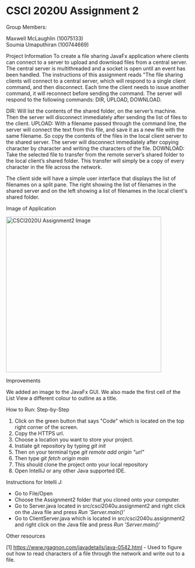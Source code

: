 # CSCI 2020U Assignment 2

Group Members:

Maxwell McLaughlin (10075133)<br />Soumia Umaputhiran (100744669)

Project Information
To create a file sharing JavaFx application where clients can connect to a server to upload and download files from a central server. The central server is multithreaded and a socket is open until an event has been handled. The instructions of this assignment reads "The file sharing clients will connect to a central server, which will respond to a single client command, and then disconnect. Each time the client needs to issue another command, it will reconnect before sending the command. The server will respond to the following commands: DIR, UPLOAD, DOWNLOAD.

DIR: Will list the contents of the shared folder, on the server’s machine. Then the server will disconnect immediately after sending the list of files to the client.
UPLOAD: With a filename passed through the command line, the server will connect the text from this file, and save it as a new file with the same filename. So copy the contents of the files in the local client server to the shared server. The server will disconnect immediately after copying character by character and writing the characters of the file.
DOWNLOAD: Take the selected file to transfer from the remote server’s shared folder to the local client’s shared folder. This transfer will simply be a copy of every character in the file across the network.

The client side will have a simple user interface that displays the list of filenames on a split pane. The right showing the list of filenames in the shared server and on the left showing a list of filenames in the local client's shared folder.

Image of Application


<img width="425" alt="CSCI2020U Assignment2 Image" src="https://user-images.githubusercontent.com/60481370/113497615-c9d32380-94d3-11eb-8935-76374f3c0edc.png">


Improvements

We added an image to the JavaFx GUI. We also made the first cell of the List View a different colour to outline as a title. 

How to Run: Step-by-Step

1. Click on the green button that says "Code" which is located on the top right corner of the screen.
2. Copy the HTTPS url.
3. Choose a location you want to store your project.
4. Instiate git repository by typing _git init_
5. Then on your terminal type _git remote add origin "url"_
6. Then type _git fetch origin main_
7. This should clone the project onto your local repository
8. Open IntelliJ or any other Java supported IDE. 

Instructions for Intelli J:
- Go to File/Open
- Choose the Assignment2 folder that you cloned onto your computer.
- Go to Server.java located in src/csci2040u.assignment2 and right click on the Java file and press _Run 'Server.main()'_
- Go to ClientServer.java which is located in src/csci2040u.assignment2 and right click on the Java file and press _Run 'Server.main()'_

Other resources

[1] https://www.rgagnon.com/javadetails/java-0542.html - Used to figure out how to read characters of a file through the network and write out to a file.

